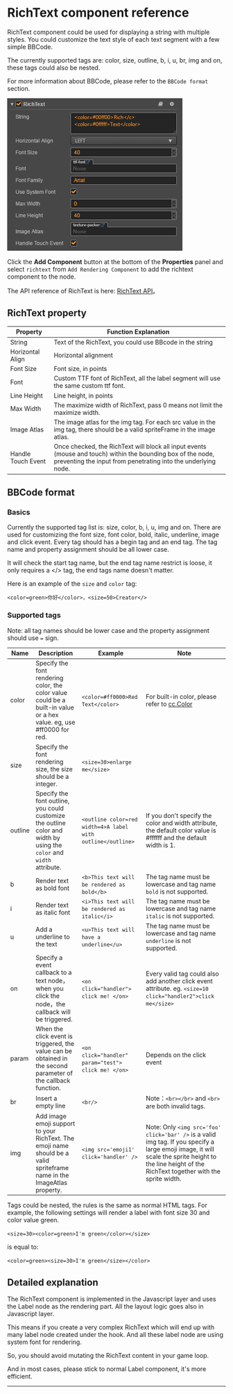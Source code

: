 # RichText component reference

RichText component could be used for displaying a string with multiple styles.
You could customize the text style of  each text segment with a few simple BBCode.

The currently supported tags are: color, size, outline, b, i, u, br, img and on, these tags could also be nested.

For more information about BBCode, please refer to the `BBCode format` section.

![richtext](./richtext/richtext.png)

Click the **Add Component** button at the bottom of the **Properties** panel and select `richtext` from `Add Rendering Component` to add the richtext component to the node.

The API reference of RichText is here: [RichText API](../../../api/en/classes/RichText.html)。

## RichText property

| Property         | Function Explanation                                                                                                        |
| --------------   | -----------                                                                                                                 |
| String           | Text of the RichText, you could use BBcode in the string                                                                    |
| Horizontal Align | Horizontal alignment                                                                                                        |
| Font Size        | Font size, in points                                                                                                        |
| Font             | Custom TTF font of RichText, all the label segment will use the same custom ttf font.                                       |
| Line Height      | Line height, in points                                                                                                      |
| Max Width        | The maximize width of RichText, pass 0 means not limit the maximize width.                                                  |
| Image Atlas      | The image atlas for the img tag. For each src value in the img tag, there should be a valid spriteFrame in the image atlas. |
| Handle Touch Event | Once checked, the RichText will block all input events (mouse and touch) within the bounding box of the node, preventing the input from penetrating into the underlying node. |

## BBCode format
### Basics
Currently the supported tag list is: size, color, b, i, u, img and on. There are used for customizing the font size, font color, bold, italic, underline, image and click event.
Every tag should has a begin tag and an end tag. The tag name and property assignment should be all lower case.

It will check the start tag name, but the end tag name restrict is loose, it only requires a </> tag, the end tags name doesn't matter.

Here is an example of the `size` and `color` tag:

`<color=green>你好</color>，<size=50>Creator</>`

### Supported tags
Note: all tag names should be lower case and the property assignment should use `=` sign.

|Name|Description|Example|Note
| -------|------- | -----|------ |
|color|Specify the font rendering color, the color value could be a built-in value or a hex value. eg, use #ff0000 for red. | `<color=#ff0000>Red Text</color>` | For built-in color, please refer to [cc.Color](../../../api/en/classes/Color.html)
|size|Specify the font rendering size, the size should be a integer.| `<size=30>enlarge me</size>` |
|outline|Specify the font outline, you could customize the outline color and width by using the `color` and `width` attribute. | `<outline color=red width=4>A label with outline</outline>` | If you don't specify the color and width attribute, the default color value is #ffffff and the default width is 1.
|b|Render text as bold font| `<b>This text will be rendered as bold</b>`| The tag name must be lowercase and tag name `bold` is not supported.
|i|Render text as italic font| `<i>This text will be rendered as italic</i>`| The tag name must be lowercase and tag name `italic` is not supported.
|u|Add a underline to the text|`<u>This text will have a underline</u>`| The tag name must be lowercase and tag name `underline` is not supported.
|on|Specify a event callback to a text node，when you click the node，the callback will be triggered.| `<on click="handler"> click me! </on>` | Every valid tag could also add another click event attribute. eg. `<size=10 click="handler2">click me</size>`
|param|When the click event is triggered, the value can be obtained in the second parameter of the callback function.| `<on click="handler" param="test"> click me! </on>`|Depends on the click event|
|br|Insert a empty line| `<br/>`| Note：`<br></br>` and `<br>` are both invalid tags.
|img|Add image emoji support to your RichText. The emoji name should be a valid spriteframe name in the ImageAtlas property. |`<img src='emoji1' click='handler' />` | Note: Only `<img src='foo' click='bar' />` is a valid img tag. If you specify a large emoji image, it will scale the sprite height to the line height of the RichText together with the sprite width.


Tags could be nested, the rules is the same as normal HTML tags. For example, the following settings will render
a label with font size 30 and color value green.

`<size=30><color=green>I'm green</color></size>`

is equal to:

`<color=green><size=30>I'm green</size></color>`

## Detailed explanation
The RichText component is implemented in the Javascript layer and uses the Label node as the rendering part.
All the layout logic goes also in Javascript layer.

This means if you create a very complex RichText which will end up with many label node created under the hook.
And all these label node are using system font for rendering.

So, you should avoid mutating the RichText content in your game loop.

And in most cases, please stick to normal Label component, it's more efficient.

---
